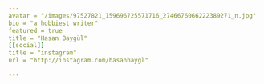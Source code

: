 ```yaml
---
avatar = "/images/97527821_159696725571716_2746676066222389271_n.jpg"
bio = "a hobbiest writer"
featured = true
title = "Hasan Baygül"
[[social]]
title = "instagram"
url = "http://instagram.com/hasanbaygl"

---
```


